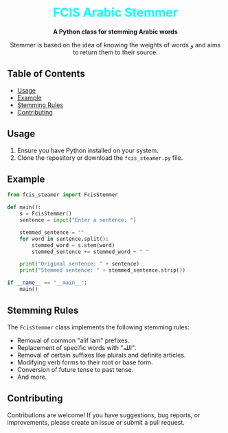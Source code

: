 <div align="center">
      <h1 style="color: #00ffff">FCIS Arabic Stemmer</h1>

  <p>
    <strong>A Python class for stemming Arabic words</strong>
  </p>
  <p>
    Stemmer is based on the idea of ​​knowing the weights of words و and aims to return them to their source.
  </p>

</div>

## Table of Contents
- [Usage](#usage)
- [Example](#example)
- [Stemming Rules](#stemming-rules)
- [Contributing](#contributing)


## Usage
1. Ensure you have Python installed on your system.
2. Clone the repository or download the `fcis_steamer.py` file.

## Example
```python
from fcis_steamer import FcisStemmer

def main():
    s = FcisStemmer()
    sentence = input("Enter a sentence: ")

    stemmed_sentence = ""
    for word in sentence.split():
        stemmed_word = s.stem(word)
        stemmed_sentence += stemmed_word + " "

    print("Original sentence: " + sentence)
    print("Stemmed sentence: " + stemmed_sentence.strip())

if __name__ == "__main__":
    main()
```

## Stemming Rules

The `FcisStemmer` class implements the following stemming rules:

- Removal of common "alif lam" prefixes.
- Replacement of specific words with "الله".
- Removal of certain suffixes like plurals and definite articles.
- Modifying verb forms to their root or base form.
- Conversion of future tense to past tense.
- And more.


## Contributing

Contributions are welcome! If you have suggestions, bug reports, or improvements, please create an issue or submit a pull request.
